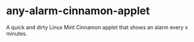 # any-alarm-cinnamon-applet
A quick and dirty Linux Mint Cinnamon applet that shows an alarm every x minutes.
